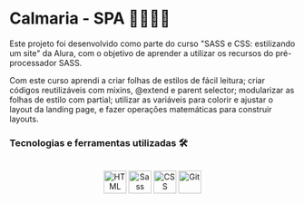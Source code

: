 # Calmaria - SPA 💆‍♀️💆‍♂️

Este projeto foi desenvolvido como parte do curso "SASS e CSS: estilizando um site" da Alura, com o objetivo de aprender a utilizar os recursos do pré-processador SASS.

Com este curso aprendi a criar folhas de estilos de fácil leitura; criar códigos reutilizáveis com mixins, @extend e parent selector; modularizar as folhas de estilo com partial; utilizar as variáveis para colorir e ajustar o layout da landing page, e fazer operações matemáticas para construir layouts.

### Tecnologias e ferramentas utilizadas 🛠️
<div align="center"><br>
 <img width="40" src="https://user-images.githubusercontent.com/25181517/192158954-f88b5814-d510-4564-b285-dff7d6400dad.png" alt="HTML" title="HTML"/>
	<img width="40" src="https://user-images.githubusercontent.com/25181517/192158956-48192682-23d5-4bfc-9dfb-6511ade346bc.png" alt="Sass" title="Sass"/>
	<img width="40" src="https://user-images.githubusercontent.com/25181517/183898674-75a4a1b1-f960-4ea9-abcb-637170a00a75.png" alt="CSS" title="CSS"/>
	<img width="40" src="https://user-images.githubusercontent.com/25181517/192108372-f71d70ac-7ae6-4c0d-8395-51d8870c2ef0.png" alt="Git" title="Git"/>
</div>